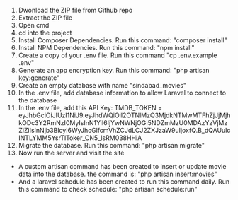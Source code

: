 1. Dwonload the ZIP file from Github repo
2. Extract the ZIP file
3. Open cmd
4. cd into the project
5. Install Composer Dependencies. Run this command: "composer install"
6. Install NPM Dependencies. Run this command: "npm install" 
7. Create a copy of your .env file. Run this command "cp .env.example .env"
8. Generate an app encryption key. Run this command: "php artisan key:generate"
9. Create an empty database with name "sindabad_movies"
10. In the .env file, add database information to allow Laravel to connect to the database
11. In the .env file, add this API Key: TMDB_TOKEN = eyJhbGciOiJIUzI1NiJ9.eyJhdWQiOiI2OTNlMzQ3MjdkNTMwMTFhZjJjMjhkODc3Y2RmNzI0MyIsInN1YiI6IjYwNWNjOGI5NDZmMzU0MDAzYzVjMzZiZiIsInNjb3BlcyI6WyJhcGlfcmVhZCJdLCJ2ZXJzaW9uIjoxfQ.B_dQAUuIcINTLYMM5YsrTlToker_CN5_lsRM038HHiA
12. Migrate the database. Run this command: "php artisan migrate"
13. Now run the server and visit the site


* A custom artisan command has been created to insert or update movie data into the database. the command is: "php artisan insert:movies"
* And a laravel schedule has been created to run this command daily. Run this command to check schedule: "php artisan schedule:run"
